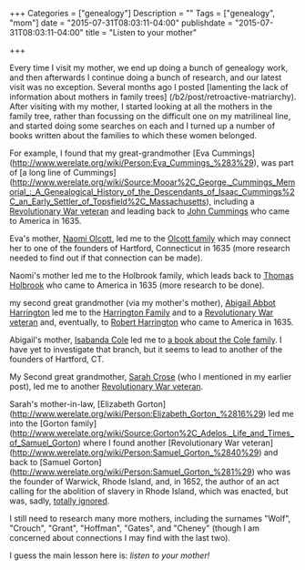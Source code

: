 +++
Categories = ["genealogy"]
Description = ""
Tags = ["genealogy", "mom"]
date = "2015-07-31T08:03:11-04:00"
publishdate = "2015-07-31T08:03:11-04:00"
title = "Listen to your mother"

+++

Every time I visit my mother, we end up doing a bunch of genealogy work, and then afterwards I continue doing a bunch of research, and our latest visit was no exception.
Several months ago I posted 
[lamenting the lack of information about mothers in family trees]
(/b2/post/retroactive-matriarchy).
After visiting with my mother, I started looking at all the mothers in the family tree, rather than focussing on the difficult one on my matrilineal line, and started doing some searches on each and I turned up a number of books written about the families to which these women belonged.

For example, I found that my great-grandmother [Eva Cummings]
(http://www.werelate.org/wiki/Person:Eva_Cummings_%283%29),
was part of [a long line of Cummings]
(http://www.werelate.org/wiki/Source:Mooar%2C_George._Cummings_Memorial_:_A_Genealogical_History_of_the_Descendants_of_Isaac_Cummings%2C_an_Early_Settler_of_Topsfield%2C_Massachusetts), including a [Revolutionary War veteran](http://www.werelate.org/wiki/Person:Ebenezer_Cummings_%286%29)
and leading back to [John Cummings](http://www.werelate.org/wiki/Person:John_Cummings_%2816%29) who came to America in 1635.

Eva's mother, [Naomi Olcott](http://www.werelate.org/wiki/Person:Naomi_Olcott_%281%29), led me to the [Olcott family](http://www.werelate.org/wiki/Source:Goodwin%2C_Nathaniel._Descendants_of_Thomas_Olcott%2C_One_of_the_First_Settlers_of_Hartford%2C_Ct) which may connect her to one of the founders of Hartford, Connecticut in 1635 (more research needed to find out if that connection can be made).

Naomi's mother led me to the Holbrook family, which leads back to
[Thomas Holbrook](http://www.werelate.org/wiki/Person:Thomas_Holbrook_%284%29)
who came to America in 1635 (more research to be done).

my second great grandmother (via my mother's mother), [Abigail Abbot Harrington](http://www.werelate.org/wiki/Person:Abrigail_Harrington_%281%29)
led me to the [Harrington Family](http://www.werelate.org/wiki/Source:Harrington%2C_George_H._Manuscript_of_Harrington_Family_Genealogical_Gazetteer)
and to a [Revolutionary War veteran](http://www.werelate.org/wiki/Person:Jason_Harrington_%282%29) and, eventually, to
[Robert Harrington](http://www.werelate.org/wiki/Person:Robert_Harrington_%283%29) who came to America in 1635.

Abigail's mother, [Isabanda Cole](http://www.werelate.org/wiki/Person:Isabanda_Cole_%281%29) led me to [a book about the Cole family](http://www.werelate.org/wiki/Source:Cole%2C_Frank_T._Early_Genealogies_of_the_Cole_Families_in_America).  I have yet to investigate that branch, but it seems to lead to another of the founders of Hartford, CT.

My Second great grandmother, [Sarah Crose](http://www.werelate.org/wiki/Person:Sarah_Crose_%2811%29)
(who I mentioned in my earlier post),
led me to another [Revolutionary War veteran](http://www.werelate.org/wiki/Person:Philip_Crose_%281%29).

Sarah's mother-in-law,
[Elizabeth Gorton]
(http://www.werelate.org/wiki/Person:Elizabeth_Gorton_%2816%29)
led me into the [Gorton family]
(http://www.werelate.org/wiki/Source:Gorton%2C_Adelos._Life_and_Times_of_Samuel_Gorton)
where I found another [Revolutionary War veteran]
(http://www.werelate.org/wiki/Person:Samuel_Gorton_%2840%29)
and back to [Samuel Gorton]
(http://www.werelate.org/wiki/Person:Samuel_Gorton_%281%29)
who was the founder of Warwick, Rhode Island, and, in 1652, the author of 
an act calling for the abolition of slavery in Rhode Island, which was enacted, but was, sadly, [totally ignored](http://slavenorth.com/rhodeisland.htm).

I still need to research many more mothers, including the surnames "Wolf", "Crouch", "Grant", "Hoffman", "Gates", and "Cheney" (though I am concerned about connections I may find with the last two).

I guess the main lesson here is: *listen to your mother!*
